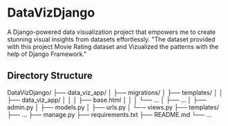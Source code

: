 # DataVizDjango
A Django-powered data visualization project that empowers me to create stunning visual insights from datasets effortlessly.
"The dataset provided with this project Movie Rating dataset and Vizualized the patterns with the help of Django Framework."

## Directory Structure

DataVizDjango/
├── data_viz_app/
│   ├── migrations/
│   ├── templates/
│   │   ├── data_viz_app/
│   │   │   ├── base.html
│   │   │   └── ...
│   ├── ...
│   ├── admin.py
│   ├── models.py
│   ├── urls.py
│   └── views.py
├── templates/
├── ...
├── manage.py
├── requirements.txt
├── README.md
└── ...


